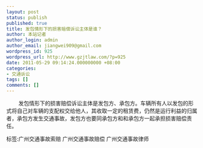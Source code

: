 ```yaml
---
layout: post
status: publish
published: true
title: 发包情形下的损害赔偿诉讼主体是谁？
author: 本站记者
author_login: admin
author_email: jiangwei909@gmail.com
wordpress_id: 925
wordpress_url: http://www.gzjtlaw.com/?p=925
date: 2011-05-29 09:14:24.000000000 +08:00
categories:
- 交通诉讼
tags: []
comments: []
---
```

　　 发包情形下的损害赔偿诉讼主体是发包方、承包方。车辆所有人以发包的形式将自己对车辆的支配权交给他人，其收取一定的租赁费，仍然是运行利益的归属者，承包方发生交通事故，发包方也要同承包方和和承包方一起承担损害赔偿责任。标签:广州交通事故索赔 广州交通事故赔偿 广州交通事故律师
